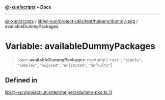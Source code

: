 [**@-xun/scripts**](../../../../../../../README.md) • **Docs**

***

[@-xun/scripts](../../../../../../../README.md) / [lib/@-xun/project-utils/test/helpers/dummy-pkg](../README.md) / availableDummyPackages

# Variable: availableDummyPackages

> `const` **availableDummyPackages**: readonly [`"root"`, `"simple"`, `"complex"`, `"sugared"`, `"unlimited"`, `"defaults"`]

## Defined in

[lib/@-xun/project-utils/test/helpers/dummy-pkg.ts:11](https://github.com/Xunnamius/xscripts/blob/154567d6fca3f6cf244137e710b029af872e1d9e/lib/@-xun/project-utils/test/helpers/dummy-pkg.ts#L11)
